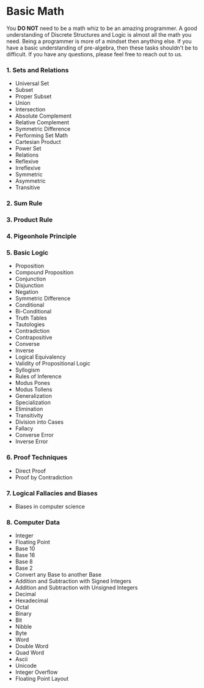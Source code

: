 # Basic Math

You **DO NOT** need to be a math whiz to be an amazing programmer. A good
understanding of Discrete Structures and Logic is almost all the math you need.
Being a programmer is more of a mindset then anything else. If you have a basic
understanding of pre-algebra, then these tasks shouldn't be to difficult. If
you have any questions, please feel free to reach out to us.

### 1. Sets and Relations
  * Universal Set
  * Subset
  * Proper Subset
  * Union
  * Intersection
  * Absolute Complement
  * Relative Complement
  * Symmetric Difference
  * Performing Set Math
  * Cartesian Product
  * Power Set
  * Relations
  * Reflexive
  * Irreflexive
  * Symmetric
  * Asymmetric
  * Transitive

### 2. Sum Rule

### 3. Product Rule

### 4. Pigeonhole Principle

### 5. Basic Logic
  * Proposition
  * Compound Proposition
  * Conjunction
  * Disjunction
  * Negation
  * Symmetric Difference
  * Conditional
  * Bi-Conditional
  * Truth Tables
  * Tautologies
  * Contradiction
  * Contrapositive
  * Converse
  * Inverse
  * Logical Equivalency
  * Validity of Propositional Logic
  * Syllogism
  * Rules of Inference
  * Modus Pones
  * Modus Tollens
  * Generalization
  * Specialization
  * Elimination
  * Transitivity
  * Division into Cases
  * Fallacy
  * Converse Error
  * Inverse Error

### 6. Proof Techniques
  * Direct Proof
  * Proof by Contradiction

### 7. Logical Fallacies and Biases
  * Biases in computer science

### 8. Computer Data
  * Integer
  * Floating Point
  * Base 10
  * Base 16
  * Base 8
  * Base 2
  * Convert any Base to another Base
  * Addition and Subtraction with Signed Integers
  * Addition and Subtraction with Unsigned Integers
  * Decimal
  * Hexadecimal
  * Octal
  * Binary
  * Bit
  * Nibble
  * Byte
  * Word
  * Double Word
  * Quad Word
  * Ascii
  * Unicode
  * Integer Overflow
  * Floating Point Layout
